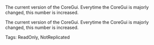 The current version of the CoreGui. Everytime the CoreGui is majorly changed, this number is increased.
	
The current version of the CoreGui. Everytime the CoreGui is majorly changed, this number is increased.

Tags: ReadOnly, NotReplicated